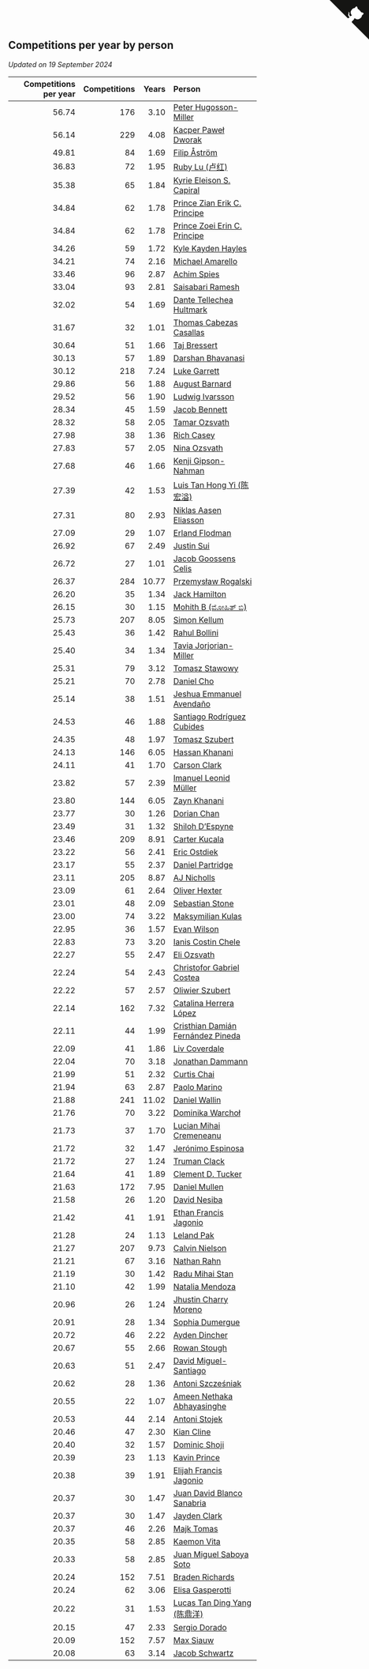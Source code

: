 ## Competitions per year by person

*Updated on 19 September 2024*

| Competitions per year | Competitions | Years | Person |
| ---: | ---: | ---: | :--- |
| 56.74 | 176 | 3.10 | [Peter Hugosson-Miller](https://www.worldcubeassociation.org/persons/2021HUGO01) |
| 56.14 | 229 | 4.08 | [Kacper Paweł Dworak](https://www.worldcubeassociation.org/persons/2020DWOR01) |
| 49.81 | 84 | 1.69 | [Filip Åström](https://www.worldcubeassociation.org/persons/2023ASTR01) |
| 36.83 | 72 | 1.95 | [Ruby Lu (卢红)](https://www.worldcubeassociation.org/persons/2022LURU01) |
| 35.38 | 65 | 1.84 | [Kyrie Eleison S. Capiral](https://www.worldcubeassociation.org/persons/2022CAPI02) |
| 34.84 | 62 | 1.78 | [Prince Zian Erik C. Principe](https://www.worldcubeassociation.org/persons/2022PRIN08) |
| 34.84 | 62 | 1.78 | [Prince Zoei Erin C. Principe](https://www.worldcubeassociation.org/persons/2022PRIN09) |
| 34.26 | 59 | 1.72 | [Kyle Kayden Hayles](https://www.worldcubeassociation.org/persons/2022HAYL02) |
| 34.21 | 74 | 2.16 | [Michael Amarello](https://www.worldcubeassociation.org/persons/2022AMAR09) |
| 33.46 | 96 | 2.87 | [Achim Spies](https://www.worldcubeassociation.org/persons/2021SPIE01) |
| 33.04 | 93 | 2.81 | [Saisabari Ramesh](https://www.worldcubeassociation.org/persons/2021RAME01) |
| 32.02 | 54 | 1.69 | [Dante Tellechea Hultmark](https://www.worldcubeassociation.org/persons/2023HULT01) |
| 31.67 | 32 | 1.01 | [Thomas Cabezas Casallas](https://www.worldcubeassociation.org/persons/2023CASA08) |
| 30.64 | 51 | 1.66 | [Taj Bressert](https://www.worldcubeassociation.org/persons/2023BRES01) |
| 30.13 | 57 | 1.89 | [Darshan Bhavanasi](https://www.worldcubeassociation.org/persons/2022BHAV01) |
| 30.12 | 218 | 7.24 | [Luke Garrett](https://www.worldcubeassociation.org/persons/2017GARR05) |
| 29.86 | 56 | 1.88 | [August Barnard](https://www.worldcubeassociation.org/persons/2022BARN21) |
| 29.52 | 56 | 1.90 | [Ludwig Ivarsson](https://www.worldcubeassociation.org/persons/2022IVAR01) |
| 28.34 | 45 | 1.59 | [Jacob Bennett](https://www.worldcubeassociation.org/persons/2023BENN04) |
| 28.32 | 58 | 2.05 | [Tamar Ozsvath](https://www.worldcubeassociation.org/persons/2022OZSV04) |
| 27.98 | 38 | 1.36 | [Rich Casey](https://www.worldcubeassociation.org/persons/2023CASE06) |
| 27.83 | 57 | 2.05 | [Nina Ozsvath](https://www.worldcubeassociation.org/persons/2022OZSV03) |
| 27.68 | 46 | 1.66 | [Kenji Gipson-Nahman](https://www.worldcubeassociation.org/persons/2023GIPS01) |
| 27.39 | 42 | 1.53 | [Luis Tan Hong Yi (陈宏溢)](https://www.worldcubeassociation.org/persons/2023YILU01) |
| 27.31 | 80 | 2.93 | [Niklas Aasen Eliasson](https://www.worldcubeassociation.org/persons/2021ELIA01) |
| 27.09 | 29 | 1.07 | [Erland Flodman](https://www.worldcubeassociation.org/persons/2023FLOD01) |
| 26.92 | 67 | 2.49 | [Justin Sui](https://www.worldcubeassociation.org/persons/2022SUIJ01) |
| 26.72 | 27 | 1.01 | [Jacob Goossens Celis](https://www.worldcubeassociation.org/persons/2023CELI06) |
| 26.37 | 284 | 10.77 | [Przemysław Rogalski](https://www.worldcubeassociation.org/persons/2013ROGA02) |
| 26.20 | 35 | 1.34 | [Jack Hamilton](https://www.worldcubeassociation.org/persons/2023HAMI08) |
| 26.15 | 30 | 1.15 | [Mohith B (ಮೋಹಿತ್ ಬಿ)](https://www.worldcubeassociation.org/persons/2023BMOH01) |
| 25.73 | 207 | 8.05 | [Simon Kellum](https://www.worldcubeassociation.org/persons/2016KELL12) |
| 25.43 | 36 | 1.42 | [Rahul Bollini](https://www.worldcubeassociation.org/persons/2023BOLL01) |
| 25.40 | 34 | 1.34 | [Tavia Jorjorian-Miller](https://www.worldcubeassociation.org/persons/2023JORJ01) |
| 25.31 | 79 | 3.12 | [Tomasz Stawowy](https://www.worldcubeassociation.org/persons/2021STAW01) |
| 25.21 | 70 | 2.78 | [Daniel Cho](https://www.worldcubeassociation.org/persons/2021CHOD01) |
| 25.14 | 38 | 1.51 | [Jeshua Emmanuel Avendaño](https://www.worldcubeassociation.org/persons/2023AVEN01) |
| 24.53 | 46 | 1.88 | [Santiago Rodríguez Cubides](https://www.worldcubeassociation.org/persons/2022CUBI01) |
| 24.35 | 48 | 1.97 | [Tomasz Szubert](https://www.worldcubeassociation.org/persons/2022SZUB02) |
| 24.13 | 146 | 6.05 | [Hassan Khanani](https://www.worldcubeassociation.org/persons/2018KHAN26) |
| 24.11 | 41 | 1.70 | [Carson Clark](https://www.worldcubeassociation.org/persons/2023CLAR02) |
| 23.82 | 57 | 2.39 | [Imanuel Leonid Müller](https://www.worldcubeassociation.org/persons/2022MULL02) |
| 23.80 | 144 | 6.05 | [Zayn Khanani](https://www.worldcubeassociation.org/persons/2018KHAN28) |
| 23.77 | 30 | 1.26 | [Dorian Chan](https://www.worldcubeassociation.org/persons/2023DORI01) |
| 23.49 | 31 | 1.32 | [Shiloh D’Espyne](https://www.worldcubeassociation.org/persons/2023DESP01) |
| 23.46 | 209 | 8.91 | [Carter Kucala](https://www.worldcubeassociation.org/persons/2015KUCA01) |
| 23.22 | 56 | 2.41 | [Eric Ostdiek](https://www.worldcubeassociation.org/persons/2022OSTD01) |
| 23.17 | 55 | 2.37 | [Daniel Partridge](https://www.worldcubeassociation.org/persons/2022PART02) |
| 23.11 | 205 | 8.87 | [AJ Nicholls](https://www.worldcubeassociation.org/persons/2015NICH04) |
| 23.09 | 61 | 2.64 | [Oliver Hexter](https://www.worldcubeassociation.org/persons/2022HEXT01) |
| 23.01 | 48 | 2.09 | [Sebastian Stone](https://www.worldcubeassociation.org/persons/2022STON09) |
| 23.00 | 74 | 3.22 | [Maksymilian Kulas](https://www.worldcubeassociation.org/persons/2021KULA02) |
| 22.95 | 36 | 1.57 | [Evan Wilson](https://www.worldcubeassociation.org/persons/2023WILS11) |
| 22.83 | 73 | 3.20 | [Ianis Costin Chele](https://www.worldcubeassociation.org/persons/2021CHEL01) |
| 22.27 | 55 | 2.47 | [Eli Ozsvath](https://www.worldcubeassociation.org/persons/2022OZSV01) |
| 22.24 | 54 | 2.43 | [Christofor Gabriel Costea](https://www.worldcubeassociation.org/persons/2022COST03) |
| 22.22 | 57 | 2.57 | [Oliwier Szubert](https://www.worldcubeassociation.org/persons/2022SZUB01) |
| 22.14 | 162 | 7.32 | [Catalina Herrera López](https://www.worldcubeassociation.org/persons/2017LOPE31) |
| 22.11 | 44 | 1.99 | [Cristhian Damián Fernández Pineda](https://www.worldcubeassociation.org/persons/2022PINE05) |
| 22.09 | 41 | 1.86 | [Liv Coverdale](https://www.worldcubeassociation.org/persons/2022COVE02) |
| 22.04 | 70 | 3.18 | [Jonathan Dammann](https://www.worldcubeassociation.org/persons/2021DAMM01) |
| 21.99 | 51 | 2.32 | [Curtis Chai](https://www.worldcubeassociation.org/persons/2022CHAI02) |
| 21.94 | 63 | 2.87 | [Paolo Marino](https://www.worldcubeassociation.org/persons/2021MARI04) |
| 21.88 | 241 | 11.02 | [Daniel Wallin](https://www.worldcubeassociation.org/persons/2013WALL03) |
| 21.76 | 70 | 3.22 | [Dominika Warchoł](https://www.worldcubeassociation.org/persons/2021WARC01) |
| 21.73 | 37 | 1.70 | [Lucian Mihai Cremeneanu](https://www.worldcubeassociation.org/persons/2023CREM01) |
| 21.72 | 32 | 1.47 | [Jerónimo Espinosa](https://www.worldcubeassociation.org/persons/2023ESPI07) |
| 21.72 | 27 | 1.24 | [Truman Clack](https://www.worldcubeassociation.org/persons/2023CLAC02) |
| 21.64 | 41 | 1.89 | [Clement D. Tucker](https://www.worldcubeassociation.org/persons/2022TUCK09) |
| 21.63 | 172 | 7.95 | [Daniel Mullen](https://www.worldcubeassociation.org/persons/2016MULL04) |
| 21.58 | 26 | 1.20 | [David Nesiba](https://www.worldcubeassociation.org/persons/2023NESI01) |
| 21.42 | 41 | 1.91 | [Ethan Francis Jagonio](https://www.worldcubeassociation.org/persons/2022JAGO03) |
| 21.28 | 24 | 1.13 | [Leland Pak](https://www.worldcubeassociation.org/persons/2023PAKL02) |
| 21.27 | 207 | 9.73 | [Calvin Nielson](https://www.worldcubeassociation.org/persons/2014NIEL03) |
| 21.21 | 67 | 3.16 | [Nathan Rahn](https://www.worldcubeassociation.org/persons/2021RAHN01) |
| 21.19 | 30 | 1.42 | [Radu Mihai Stan](https://www.worldcubeassociation.org/persons/2023STAN09) |
| 21.10 | 42 | 1.99 | [Natalia Mendoza](https://www.worldcubeassociation.org/persons/2022MEND24) |
| 20.96 | 26 | 1.24 | [Jhustin Charry Moreno](https://www.worldcubeassociation.org/persons/2023MORE20) |
| 20.91 | 28 | 1.34 | [Sophia Dumergue](https://www.worldcubeassociation.org/persons/2023DUME02) |
| 20.72 | 46 | 2.22 | [Ayden Dincher](https://www.worldcubeassociation.org/persons/2022DINC01) |
| 20.67 | 55 | 2.66 | [Rowan Stough](https://www.worldcubeassociation.org/persons/2022STOU01) |
| 20.63 | 51 | 2.47 | [David Miguel-Santiago](https://www.worldcubeassociation.org/persons/2022MIGU02) |
| 20.62 | 28 | 1.36 | [Antoni Szcześniak](https://www.worldcubeassociation.org/persons/2023SZCZ04) |
| 20.55 | 22 | 1.07 | [Ameen Nethaka Abhayasinghe](https://www.worldcubeassociation.org/persons/2023ABHA02) |
| 20.53 | 44 | 2.14 | [Antoni Stojek](https://www.worldcubeassociation.org/persons/2022STOJ03) |
| 20.46 | 47 | 2.30 | [Kian Cline](https://www.worldcubeassociation.org/persons/2022CLIN01) |
| 20.40 | 32 | 1.57 | [Dominic Shoji](https://www.worldcubeassociation.org/persons/2023SHOJ01) |
| 20.39 | 23 | 1.13 | [Kavin Prince](https://www.worldcubeassociation.org/persons/2023PRIN02) |
| 20.38 | 39 | 1.91 | [Elijah Francis Jagonio](https://www.worldcubeassociation.org/persons/2022JAGO02) |
| 20.37 | 30 | 1.47 | [Juan David Blanco Sanabria](https://www.worldcubeassociation.org/persons/2023SANA04) |
| 20.37 | 30 | 1.47 | [Jayden Clark](https://www.worldcubeassociation.org/persons/2023CLAR13) |
| 20.37 | 46 | 2.26 | [Majk Tomas](https://www.worldcubeassociation.org/persons/2022TOMA05) |
| 20.35 | 58 | 2.85 | [Kaemon Vita](https://www.worldcubeassociation.org/persons/2021VITA01) |
| 20.33 | 58 | 2.85 | [Juan Miguel Saboya Soto](https://www.worldcubeassociation.org/persons/2021SOTO01) |
| 20.24 | 152 | 7.51 | [Braden Richards](https://www.worldcubeassociation.org/persons/2017RICH02) |
| 20.24 | 62 | 3.06 | [Elisa Gasperotti](https://www.worldcubeassociation.org/persons/2021GASP01) |
| 20.22 | 31 | 1.53 | [Lucas Tan Ding Yang (陈鼎洋)](https://www.worldcubeassociation.org/persons/2023YANG10) |
| 20.15 | 47 | 2.33 | [Sergio Dorado](https://www.worldcubeassociation.org/persons/2022CORR05) |
| 20.09 | 152 | 7.57 | [Max Siauw](https://www.worldcubeassociation.org/persons/2017SIAU02) |
| 20.08 | 63 | 3.14 | [Jacob Schwartz](https://www.worldcubeassociation.org/persons/2021SCHW01) |


<a href="https://github.com/jonatanklosko/wca_statistics" class="github-corner" aria-label="View source on Github"><svg width="80" height="80" viewBox="0 0 250 250" style="fill:#151513; color:#fff; position: absolute; top: 0; border: 0; right: 0;" aria-hidden="true"><path d="M0,0 L115,115 L130,115 L142,142 L250,250 L250,0 Z"></path><path d="M128.3,109.0 C113.8,99.7 119.0,89.6 119.0,89.6 C122.0,82.7 120.5,78.6 120.5,78.6 C119.2,72.0 123.4,76.3 123.4,76.3 C127.3,80.9 125.5,87.3 125.5,87.3 C122.9,97.6 130.6,101.9 134.4,103.2" fill="currentColor" style="transform-origin: 130px 106px;" class="octo-arm"></path><path d="M115.0,115.0 C114.9,115.1 118.7,116.5 119.8,115.4 L133.7,101.6 C136.9,99.2 139.9,98.4 142.2,98.6 C133.8,88.0 127.5,74.4 143.8,58.0 C148.5,53.4 154.0,51.2 159.7,51.0 C160.3,49.4 163.2,43.6 171.4,40.1 C171.4,40.1 176.1,42.5 178.8,56.2 C183.1,58.6 187.2,61.8 190.9,65.4 C194.5,69.0 197.7,73.2 200.1,77.6 C213.8,80.2 216.3,84.9 216.3,84.9 C212.7,93.1 206.9,96.0 205.4,96.6 C205.1,102.4 203.0,107.8 198.3,112.5 C181.9,128.9 168.3,122.5 157.7,114.1 C157.9,116.9 156.7,120.9 152.7,124.9 L141.0,136.5 C139.8,137.7 141.6,141.9 141.8,141.8 Z" fill="currentColor" class="octo-body"></path></svg></a><style>.github-corner:hover .octo-arm{animation:octocat-wave 560ms ease-in-out}@keyframes octocat-wave{0%,100%{transform:rotate(0)}20%,60%{transform:rotate(-25deg)}40%,80%{transform:rotate(10deg)}}@media (max-width:500px){.github-corner:hover .octo-arm{animation:none}.github-corner .octo-arm{animation:octocat-wave 560ms ease-in-out}}</style>
